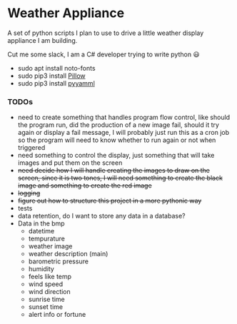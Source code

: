 Weather Appliance
=================

A set of python scripts I plan to use to drive a little weather display appliance I am building.

Cut me some slack, I am a C# developer trying to write python 😃

- sudo apt install noto-fonts
- sudo pip3 install [Pillow](https://pypi.org/project/Pillow/)
- sudo pip3 install [pyyamml](https://pypi.org/project/PyYAML/)

### TODOs
- need to create something that handles program flow control, like should the program run, did the 
production of a new image fail, should it try again or display a fail message, I will probably just
run this as a cron job so the program will need to know whether to run again or not when triggered
- need something to control the display, just something that will take images and put them on the screen
- ~~need decide how I will handle creating the images to draw on the screen, since it is two tones, I will
need something to create the black image and something to create the red image~~
- ~~logging~~
- ~~figure out how to structure this project in a more pythonic way~~
- tests
- data retention, do I want to store any data in a database?
- Data in the bmp
  - datetime
  - tempurature
  - weather image
  - weather description (main)
  - barometric pressure
  - humidity
  - feels like temp
  - wind speed
  - wind direction
  - sunrise time
  - sunset time
  - alert info or fortune


